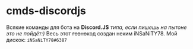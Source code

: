 # cmds-discordjs
Всякие команды для бота на **Discord.JS** *типа, если пишешь на пытоне это не пойдёт:)*
Весь этот ~~говно~~код создан неким iNSaNiTY78. Мой дискок: `iNSaNiTY78#6387`
